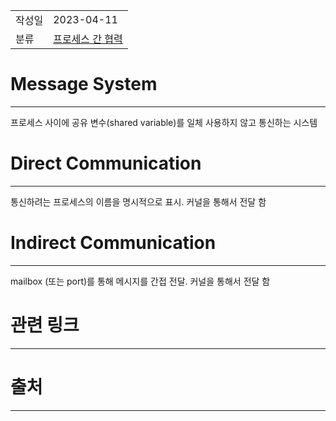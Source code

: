 |               |                       |
|:--------------|:----------------------|
|  작성일          |  2023-04-11  |
|    분류         |       [프로세스 간 협력](%ED%94%84%EB%A1%9C%EC%84%B8%EC%8A%A4%20%EA%B0%84%20%ED%98%91%EB%A0%A5.md)                |

# Message System
---
프로세스 사이에 공유 변수(shared variable)를 일체 사용하지 않고 통신하는 시스템

# Direct Communication
---
통신하려는 프로세스의 이름을 명시적으로 표시. 커널을 통해서 전달 함

# Indirect Communication
---
mailbox (또는 port)를 통해 메시지를 간접 전달. 커널을 통해서 전달 함


# 관련 링크
---


# 출처
---